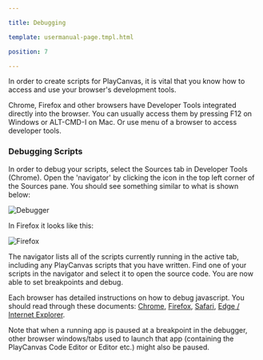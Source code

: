 ---
title: Debugging
template: usermanual-page.tmpl.html
position: 7
---

In order to create scripts for PlayCanvas, it is vital that you know how to access and use your browser's development tools.

Chrome, Firefox and other browsers have Developer Tools integrated directly into the browser. You can usually access them by pressing F12 on Windows or ALT-CMD-I on Mac. Or use menu of a browser to access developer tools.

### Debugging Scripts

In order to debug your scripts, select the Sources tab in Developer Tools (Chrome). Open the 'navigator' by clicking the icon in the top left corner of the Sources pane. You should see something similar to what is shown below:

![Debugger][1]

In Firefox it looks like this:

![Firefox][2]

The navigator lists all of the scripts currently running in the active tab, including any PlayCanvas scripts that you have written. Find one of your scripts in the navigator and select it to open the source code. You are now able to set breakpoints and debug.

Each browser has detailed instructions on how to debug javascript. You should read through these documents: [Chrome][3], [Firefox][4], [Safari][5], [Edge / Internet Explorer][6].

<div class="alert alert-info">
Note that when a running app is paused at a breakpoint in the debugger, other browser windows/tabs used to launch that app (containing the PlayCanvas Code Editor or Editor etc.) might also be paused.
</div>

[1]: /images/user-manual/scripting/debugger-chrome.jpg
[2]: /images/user-manual/scripting/debugger-firefox.jpg
[3]: https://developer.chrome.com/devtools/docs/javascript-debugging
[4]: https://developer.mozilla.org/en-US/docs/Tools/Debugger
[5]: https://developer.apple.com/library/mac/documentation/AppleApplications/Conceptual/Safari_Developer_Guide/Debugger/Debugger.html#//apple_ref/doc/uid/TP40007874-CH5-SW1
[6]: https://developer.microsoft.com/en-us/microsoft-edge/platform/documentation/f12-devtools-guide/debugger/

